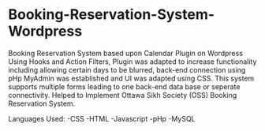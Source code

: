 # Booking-Reservation-System-Wordpress

Booking Reservation System based upon Calendar Plugin on Wordpress 
Using Hooks and Action Filters, Plugin was adapted to increase functionality including allowing certain days to be blurred, back-end connection 
using pHp MyAdmin was established and UI was adapted using CSS. This system supports multiple forms leading to one back-end data base or seperate 
connectivity. Helped to Implement Ottawa Sikh Society (OSS) Booking Reservation System.

Languages Used:
-CSS
-HTML
-Javascript 
-pHp
-MySQL

